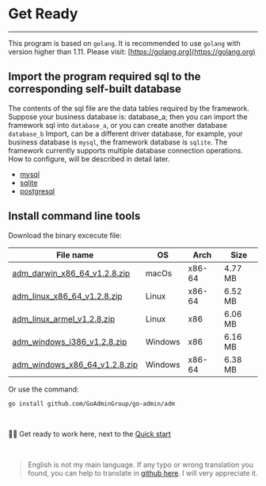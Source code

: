 # Get Ready
---

This program is based on ```golang```. It is recommended to use ```golang``` with version higher than 1.11. Please visit: [https://golang.org](https://golang.org)

## Import the program required sql to the corresponding self-built database

The contents of the sql file are the data tables required by the framework. Suppose your business database is: database_a; then you can import the framework sql into ```database_a```, or you can create another database ```database_b``` Import, can be a different driver database, for example, your business database is ```mysql```, the framework database is ```sqlite```. The framework currently supports multiple database connection operations. How to configure, will be described in detail later.

- [mysql](https://raw.githubusercontent.com/GoAdminGroup/go-admin/master/data/admin.sql)
- [sqlite](https://raw.githubusercontent.com/GoAdminGroup/go-admin/master/data/admin.db)
- [postgresql](https://raw.githubusercontent.com/GoAdminGroup/go-admin/master/data/admin.pgsql)

## Install command line tools

Download the binary excecute file: 

|  File name   | OS  | Arch  | Size  |
|  ----  | ----  | ----  |----  |
| [adm_darwin_x86_64_v1.2.8.zip](http://file.go-admin.cn/go_admin/cli/v1_2_8/adm_darwin_x86_64_v1.2.8.zip)  | macOs | x86-64 | 4.77 MB
| [adm_linux_x86_64_v1.2.8.zip](http://file.go-admin.cn/go_admin/cli/v1_2_8/adm_linux_x86_64_v1.2.8.zip)  | Linux | x86-64   | 6.52 MB
| [adm_linux_armel_v1.2.8.zip](http://file.go-admin.cn/go_admin/cli/v1_2_8/adm_linux_armel_v1.2.8.zip)  | Linux | x86   | 6.06 MB
| [adm_windows_i386_v1.2.8.zip](http://file.go-admin.cn/go_admin/cli/v1_2_8/adm_windows_i386_v1.2.8.zip)  | Windows | x86  |6.16 MB
| [adm_windows_x86_64_v1.2.8.zip](http://file.go-admin.cn/go_admin/cli/v1_2_8/adm_windows_x86_64_v1.2.8.zip)  | Windows | x86-64   |6.38 MB


Or use the command:

```
go install github.com/GoAdminGroup/go-admin/adm
```

<br>

🍺🍺 Get ready to work here, next to the [Quick start](quick_start)

<br>

> English is not my main language. If any typo or wrong translation you found, you can help to translate in [github here](https://github.com/GoAdminGroup/docs). I will very appreciate it.


